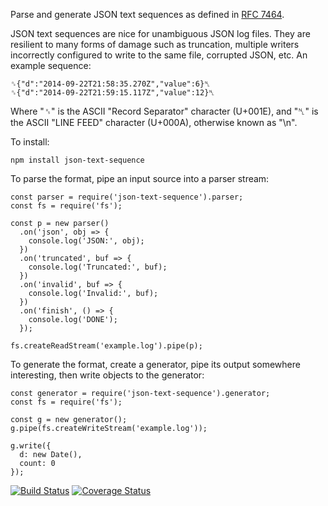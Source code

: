 Parse and generate JSON text sequences as defined in [RFC 7464](https://tools.ietf.org/html/rfc7464).

JSON text sequences are nice for unambiguous JSON log files.  They are resilient
to many forms of damage such as truncation, multiple writers incorrectly
configured to write to the same file, corrupted JSON, etc.  An example sequence:

    ␞{"d":"2014-09-22T21:58:35.270Z","value":6}␤
    ␞{"d":"2014-09-22T21:59:15.117Z","value":12}␤

Where "␞" is the ASCII "Record Separator" character (U+001E), and "␤" is the
ASCII "LINE FEED" character (U+000A), otherwise known as "\n".

To install:

    npm install json-text-sequence

To parse the format, pipe an input source into a parser stream:

    const parser = require('json-text-sequence').parser;
    const fs = require('fs');

    const p = new parser()
      .on('json', obj => {
        console.log('JSON:', obj);
      })
      .on('truncated', buf => {
        console.log('Truncated:', buf);
      })
      .on('invalid', buf => {
        console.log('Invalid:', buf);
      })
      .on('finish', () => {
        console.log('DONE');
      });

    fs.createReadStream('example.log').pipe(p);

To generate the format, create a generator, pipe its output somewhere
interesting, then write objects to the generator:

    const generator = require('json-text-sequence').generator;
    const fs = require('fs');

    const g = new generator();
    g.pipe(fs.createWriteStream('example.log'));

    g.write({
      d: new Date(),
      count: 0
    });

[![Build Status](https://travis-ci.org/hildjj/json-text-sequence.svg?branch=master)](https://travis-ci.org/hildjj/json-text-sequence)
[![Coverage Status](https://coveralls.io/repos/hildjj/json-text-sequence/badge.png?branch=master)](https://coveralls.io/r/hildjj/json-text-sequence?branch=master)
